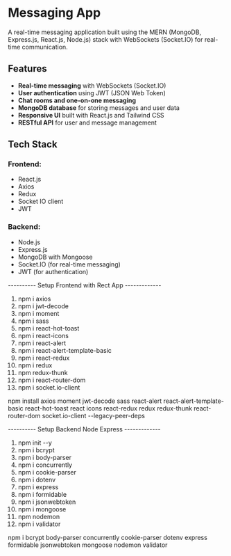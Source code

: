 # Messaging App

A real-time messaging application built using the MERN (MongoDB, Express.js, React.js, Node.js) stack with WebSockets (Socket.IO) for real-time communication.

## Features

- **Real-time messaging** with WebSockets (Socket.IO)
- **User authentication** using JWT (JSON Web Token)
- **Chat rooms and one-on-one messaging**
- **MongoDB database** for storing messages and user data
- **Responsive UI** built with React.js and Tailwind CSS
- **RESTful API** for user and message management

## Tech Stack

### Frontend:
- React.js
- Axios
- Redux
- Socket IO client
- JWT

### Backend:
- Node.js
- Express.js
- MongoDB with Mongoose
- Socket.IO (for real-time messaging)
- JWT (for authentication)

---------- Setup Frontend with Rect App -------------

1. npm i axios 
2. npm i jwt-decode 
3. npm i moment 
4. npm i sass 
5. npm i react-hot-toast
6. npm i react-icons 
7. npm i react-alert 
8. npm i react-alert-template-basic
9. npm i react-redux
10. npm i redux
11. npm redux-thunk
12. npm i react-router-dom 
13. npm i socket.io-client
 

npm install axios moment jwt-decode sass react-alert react-alert-template-basic react-hot-toast react icons react-redux redux redux-thunk react-router-dom socket.io-client --legacy-peer-deps


---------- Setup Backend Node Express -------------

1. npm init --y
2. npm i bcrypt
3. npm i body-parser
4. npm i concurrently
5. npm i cookie-parser
6. npm i dotenv
7. npm i express
8. npm i formidable
9. npm i jsonwebtoken
10. npm i mongoose
11. npm nodemon
12. npm i validator 

npm i bcrypt body-parser concurrently cookie-parser dotenv express formidable jsonwebtoken mongoose nodemon validator 


